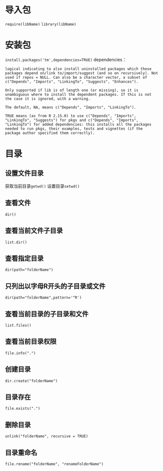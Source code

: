 # 导入包
`require(libName)`
`library(libName)`
# 安装包
`install.packages('tm',dependencies=TRUE)`
dependencies：
```
logical indicating to also install uninstalled packages which these packages depend on/link to/import/suggest (and so on recursively). Not used if repos = NULL. Can also be a character vector, a subset of c("Depends", "Imports", "LinkingTo", "Suggests", "Enhances").

Only supported if lib is of length one (or missing), so it is unambiguous where to install the dependent packages. If this is not the case it is ignored, with a warning.

The default, NA, means c("Depends", "Imports", "LinkingTo").

TRUE means (as from R 2.15.0) to use c("Depends", "Imports", "LinkingTo", "Suggests") for pkgs and c("Depends", "Imports", "LinkingTo") for added dependencies: this installs all the packages needed to run pkgs, their examples, tests and vignettes (if the package author specified them correctly).
```
# 目录
## 设置文件目录
获取当前目录`getwd()`
设置目录`setwd()`
## 查看文件
`dir()`
## 查看当前文件子目录
`list.dir()`
## 查看指定目录
`dir(path="folderName")`
## 只列出以字母R开头的子目录或文件
`dir(path="folderName",pattern='^R')`
## 查看当前目录的子目录和文件
`list.files()`
## 查看当前目录权限
`file.info(".")`
## 创建目录
`dir.create("folderName")`
## 目录存在
`file.exists(".")`
## 删除目录
`unlink("folderName", recursive = TRUE)`
## 目录重命名
`file.rename("folderName", "renameFolderName")`
